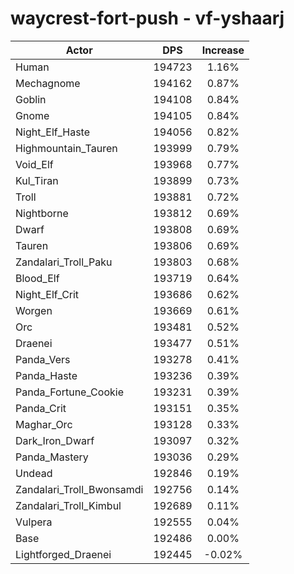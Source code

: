 # waycrest-fort-push - vf-yshaarj
| Actor | DPS | Increase |
|---|:---:|:---:|
|Human|194723|1.16%|
|Mechagnome|194162|0.87%|
|Goblin|194108|0.84%|
|Gnome|194105|0.84%|
|Night_Elf_Haste|194056|0.82%|
|Highmountain_Tauren|193999|0.79%|
|Void_Elf|193968|0.77%|
|Kul_Tiran|193899|0.73%|
|Troll|193881|0.72%|
|Nightborne|193812|0.69%|
|Dwarf|193808|0.69%|
|Tauren|193806|0.69%|
|Zandalari_Troll_Paku|193803|0.68%|
|Blood_Elf|193719|0.64%|
|Night_Elf_Crit|193686|0.62%|
|Worgen|193669|0.61%|
|Orc|193481|0.52%|
|Draenei|193477|0.51%|
|Panda_Vers|193278|0.41%|
|Panda_Haste|193236|0.39%|
|Panda_Fortune_Cookie|193231|0.39%|
|Panda_Crit|193151|0.35%|
|Maghar_Orc|193128|0.33%|
|Dark_Iron_Dwarf|193097|0.32%|
|Panda_Mastery|193036|0.29%|
|Undead|192846|0.19%|
|Zandalari_Troll_Bwonsamdi|192756|0.14%|
|Zandalari_Troll_Kimbul|192689|0.11%|
|Vulpera|192555|0.04%|
|Base|192486|0.00%|
|Lightforged_Draenei|192445|-0.02%|
